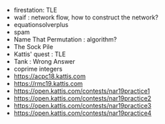 * firestation: TLE
* waif : network flow, how to construct the network?
* equationsolverplus
* spam
* Name That Permutation	: algorithm?
* The Sock Pile
* Kattis' quest		: 	TLE
* Tank				:	Wrong Answer
* coprime integers
* https://acpc18.kattis.com
* https://rmc19.kattis.com
* https://open.kattis.com/contests/nar19practice1
* https://open.kattis.com/contests/nar19practice2
* https://open.kattis.com/contests/nar19practice3
* https://open.kattis.com/contests/nar19practice4

